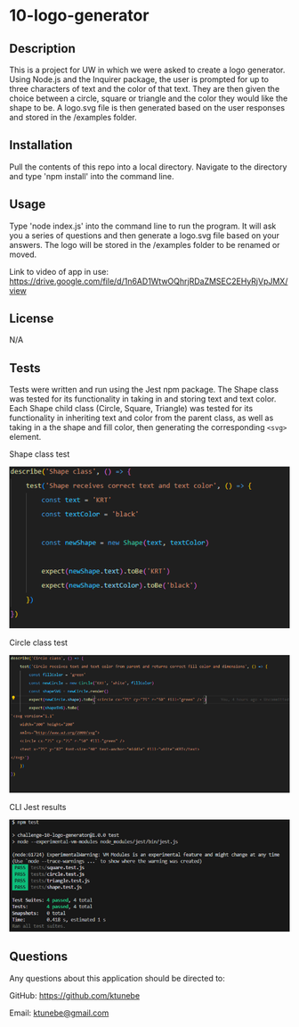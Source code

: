 # 10-logo-generator

## Description

This is a project for UW in which we were asked to create a logo generator. Using Node.js and the Inquirer package, the user is prompted for up to three characters of text and the color of that text. They are then given the choice between a circle, square or triangle and the color they would like the shape to be. A logo.svg file is then generated based on the user responses and stored in the /examples folder.

## Installation

Pull the contents of this repo into a local directory. Navigate to the directory and type 'npm install' into the command line.

## Usage

Type 'node index.js' into the command line to run the program. It will ask you a series of questions and then generate a logo.svg file based on your answers. The logo will be stored in the /examples folder to be renamed or moved.

Link to video of app in use: https://drive.google.com/file/d/1n6AD1WtwOQhrjRDaZMSEC2EHyRjVpJMX/view

## License

N/A

## Tests

Tests were written and run using the Jest npm package. The Shape class was tested for its functionality in taking in and storing text and text color. Each Shape child class (Circle, Square, Triangle) was tested for its functionality in inheriting text and color from the parent class, as well as taking in a the shape and fill color, then generating the corresponding `<svg>` element.

Shape class test

![Screenshot of the shape class test](./screenshots/shape-test.png)

Circle class test

![Screenshot of the circle class test](./screenshots/circle-test.png)

CLI Jest results

![Screenshot of the test results](./screenshots/test-results.png)



## Questions

Any questions about this application should be directed to:

GitHub: https://github.com/ktunebe

Email: ktunebe@gmail.com
